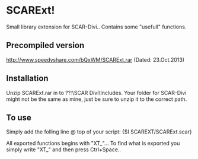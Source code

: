 SCARExt!
========
Small library extension for SCAR-Divi.. Contains some "usefull" functions.


Precompiled version
--------
http://www.speedyshare.com/bQxWM/SCARExt.rar (Dated: 23.Oct.2013) 


Installation 
--------
Unzip SCARExt.rar in to ??:\SCAR Divi\Includes. 
Your folder for SCAR-Divi might not be the same as mine, just be sure to unzip it to the correct path.


To use
--------
Simply add the folling line @ top of your script:
{$I SCAREXT/SCARExt.scar}

All exported functions begins with "XT_"... To find what is exported you simply write "XT_" and then press Ctrl+Space..
